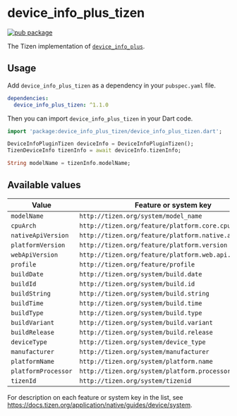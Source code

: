 # device_info_plus_tizen

[![pub package](https://img.shields.io/pub/v/device_info_plus_tizen.svg)](https://pub.dev/packages/device_info_plus_tizen)

The Tizen implementation of [`device_info_plus`](https://pub.dev/packages/device_info_plus).

## Usage

Add `device_info_plus_tizen` as a dependency in your `pubspec.yaml` file.

```yaml
dependencies:
  device_info_plus_tizen: ^1.1.0
```

Then you can import `device_info_plus_tizen` in your Dart code.

```dart
import 'package:device_info_plus_tizen/device_info_plus_tizen.dart';

DeviceInfoPluginTizen deviceInfo = DeviceInfoPluginTizen();
TizenDeviceInfo tizenInfo = await deviceInfo.tizenInfo;

String modelName = tizenInfo.modelName;
```

## Available values

| Value | Feature or system key |
|-|-|
| `modelName` | `http://tizen.org/system/model_name` |
| `cpuArch` | `http://tizen.org/feature/platform.core.cpu.arch` |
| `nativeApiVersion` | `http://tizen.org/feature/platform.native.api.version` |
| `platformVersion` | `http://tizen.org/feature/platform.version` |
| `webApiVersion` | `http://tizen.org/feature/platform.web.api.version` |
| `profile` | `http://tizen.org/feature/profile` |
| `buildDate` | `http://tizen.org/system/build.date` |
| `buildId` | `http://tizen.org/system/build.id` |
| `buildString` | `http://tizen.org/system/build.string` |
| `buildTime` | `http://tizen.org/system/build.time` |
| `buildType` | `http://tizen.org/system/build.type` |
| `buildVariant` | `http://tizen.org/system/build.variant` |
| `buildRelease` | `http://tizen.org/system/build.release` |
| `deviceType` | `http://tizen.org/system/device_type` |
| `manufacturer` | `http://tizen.org/system/manufacturer` |
| `platformName` | `http://tizen.org/system/platform.name` |
| `platformProcessor` | `http://tizen.org/system/platform.processor` |
| `tizenId` | `http://tizen.org/system/tizenid` |

For description on each feature or system key in the list, see https://docs.tizen.org/application/native/guides/device/system.
